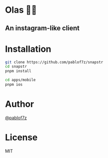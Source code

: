 # Olas 🌊👋

## An instagram-like client

# Installation

```bash
git clone https://github.com/pablof7z/snapstr
cd snapstr
pnpm install

cd apps/mobile
pnpm ios
```

# Author

[@pablof7z](https://njump.me/f7z.io)

# License

MIT
